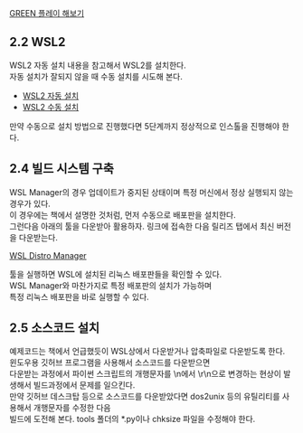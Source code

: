 
[GREEN 플레이 해보기](https://webmsx.org/?ROM=https://github.com/pdpdds/ubox_example/releases/download/v1.0/green.rom)

## 2.2 WSL2
WSL2 자동 설치 내용을 참고해서 WSL2를 설치한다.   
자동 설치가 잘되지 않을 때 수동 설치를 시도해 본다.   

* [WSL2 자동 설치](https://learn.microsoft.com/ko-kr/windows/wsl/install)
* [WSL2 수동 설치](https://docs.microsoft.com/ko-kr/windows/wsl/install-manual)

만약 수동으로 설치 방법으로 진행했다면 5단계까지 정상적으로 인스톨을 진행해야 한다. 

## 2.4 빌드 시스템 구축
WSL Manager의 경우 업데이트가 중지된 상태이며 특정 머신에서 정상 실행되지 않는 경우가 있다.   
이 경우에는 책에서 설명한 것처럼, 먼저 수동으로 배포판을 설치한다.   
그런다음 아래의 툴을 다운받아 활용하자.
링크에 접속한 다음 릴리즈 탭에서 최신 버전을 다운받는다.

[WSL Distro Manager](https://github.com/bostrot/wsl2-distro-manager)

툴을 실행하면 WSL에 설치된 리눅스 배포판들을 확인할 수 있다.  
WSL Manager와 마찬가지로 특정 배포판의 설치가 가능하며  
특정 리눅스 배포판을 바로 실행할 수 있다.

## 2.5 소스코드 설치  
예제코드는 책에서 언급했듯이 WSL상에서 다운받거나 압축파일로 다운받도록 한다.   
윈도우용 깃허브 프로그램을 사용해서 소스코드를 다운받으면   
다운받는 과정에서 파이썬 스크립트의 개행문자를 \n에서 \r\n으로 변경하는 현상이 발생해서 빌드과정에서 문제를 일으킨다.    
만약 깃허브 데스크탑 등으로 소스코드를 다운받았다면 dos2unix 등의 유틸리티를 사용해서 개행문자를 수정한 다음   
빌드에 도전해 본다. tools 폴더의 *.py이나 chksize 파일을 수정해야 한다.   
